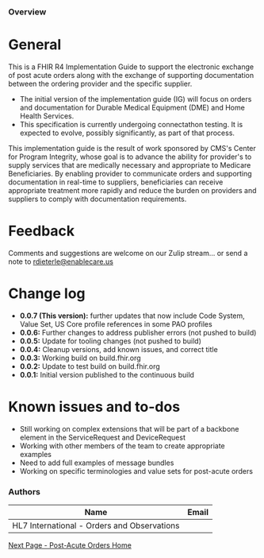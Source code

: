 ### Overview

# General
This is a FHIR R4 Implementation Guide to support the electronic exchange of post acute orders along with the exchange of supporting documentation between the ordering provider and the specific supplier.
* The initial version of the implementation guide (IG) will focus on orders and documentation for Durable Medical Equipment (DME) and Home Health Services.
* This specification is currently undergoing connectathon testing. It is expected to evolve, possibly significantly, as part of that process.

This implementation guide is the result of work sponsored by CMS's Center for Program Integrity, whose goal is to advance the ability for provider's to supply services that are medically necessary and appropriate to Medicare Beneficiaries. By enabling provider to communicate orders and supporting documentation in real-time to suppliers, beneficiaries can receive appropriate treatment more rapidly and reduce the burden on providers and suppliers to comply with documentation requirements.

# Feedback
Comments and suggestions are welcome on our Zulip stream...
or send a note to rdieterle@enablecare.us

# Change log
* **0.0.7 (This version):** further updates that now include Code System, Value Set, US Core profile references in some PAO profiles
* **0.0.6:** Further changes to address publisher errors (not pushed to build)
* **0.0.5:** Update for tooling changes (not pushed to build)
* **0.0.4:** Cleanup versions, add known issues, and correct title 
* **0.0.3:** Working build on build.fhir.org
* **0.0.2:** Update to test build on build.fhir.org 
* **0.0.1:** Initial version published to the continuous build

# Known issues and to-dos
* Still working on complex extensions that will be part of a backbone element in the ServiceRequest and DeviceRequest
* Working with other members of the team to create appropriate examples
* Need to add full examples of message bundles
* Working on specific terminologies and value sets for post-acute orders



### Authors

<table>
<thead>
<tr>
<th>Name</th>
<th>Email</th>
</tr>
</thead>
<tbody>
<tr>
<td>HL7 International - Orders and Observations</td>
<td></td>
</tr>
</tbody>
</table>




[Next Page - Post-Acute Orders Home](Post-AcuteOrdersHome.html)